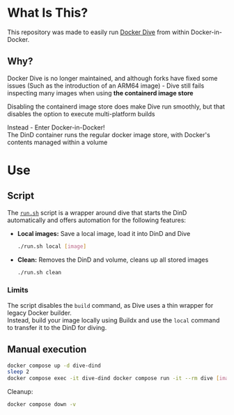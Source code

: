 # What Is This?
This repository was made to easily run [Docker Dive](https://github.com/wagoodman/dive) from within Docker-in-Docker.

## Why?
Docker Dive is no longer maintained, and although forks have fixed some issues (Such as the introduction of an ARM64 image) - Dive still fails inspecting many images when using **the containerd image store**

Disabling the containerd image store does make Dive run smoothly, but that disables the option to execute multi-platform builds

Instead - Enter Docker-in-Docker!<br>
The DinD container runs the regular docker image store, with Docker's contents managed within a volume

# Use
## Script
The [`run.sh`](./run.sh) script is a wrapper around dive that starts the DinD automatically and offers automation for the following features:
- **Local images:** Save a local image, load it into DinD and Dive
  ```sh
  ./run.sh local [image]
  ```
- **Clean:** Removes the DinD and volume, cleans up all stored images
  ```sh
  ./run.sh clean
  ```

### Limits
The script disables the `build` command, as Dive uses a thin wrapper for legacy Docker builder.<br>
Instead, build your image locally using Buildx and use the `local` command to transfer it to the DinD for diving.

## Manual execution
```sh
docker compose up -d dive-dind
sleep 2
docker compose exec -it dive-dind docker compose run -it --rm dive [image]
```

Cleanup:
```sh
docker compose down -v
```